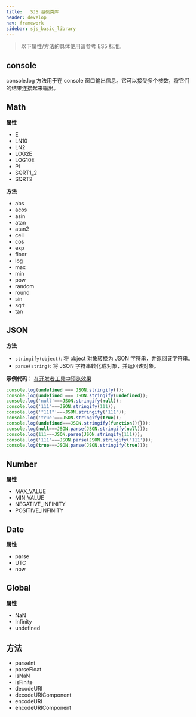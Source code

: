 ```yaml
---
title:   SJS 基础类库
header: develop
nav: framework
sidebar: sjs_basic_library
---
```


> 以下属性/方法的具体使用请参考 ES5 标准。

## console
console.log 方法用于在 console 窗口输出信息。它可以接受多个参数，将它们的结果连接起来输出。

## Math
**属性**

- E
- LN10
- LN2
- LOG2E
- LOG10E
- PI
- SQRT1_2
- SQRT2

**方法**

- abs
- acos
- asin
- atan
- atan2
- ceil
- cos
- exp
- floor
- log
- max
- min
- pow
- random
- round
- sin
- sqrt
- tan

## JSON

**方法**

- `stringify(object)`: 将 object 对象转换为 JSON 字符串，并返回该字符串。
- `parse(string)`: 将 JSON 字符串转化成对象，并返回该对象。

**示例代码：**
<a href="swanide://fragment/b9a6872f321750087fb2aa6459230cfd1571226160369" title="在开发者工具中预览效果" target="_self">在开发者工具中预览效果</a>

```js
console.log(undefined === JSON.stringify());
console.log(undefined === JSON.stringify(undefined));
console.log('null'===JSON.stringify(null));
console.log('111'===JSON.stringify(111));
console.log('"111"'===JSON.stringify('111'));
console.log('true'===JSON.stringify(true));
console.log(undefined===JSON.stringify(function(){}));
console.log(null===JSON.parse(JSON.stringify(null)));
console.log(111===JSON.parse(JSON.stringify(111)));
console.log('111'===JSON.parse(JSON.stringify('111')));
console.log(true===JSON.parse(JSON.stringify(true)));
```

## Number
**属性**

- MAX_VALUE
- MIN_VALUE
- NEGATIVE_INFINITY
- POSITIVE_INFINITY

## Date
**属性**

- parse
- UTC
- now

## Global
**属性**

- NaN
- Infinity
- undefined

## 方法

- parseInt
- parseFloat
- isNaN
- isFinite
- decodeURI
- decodeURIComponent
- encodeURI
- encodeURIComponent